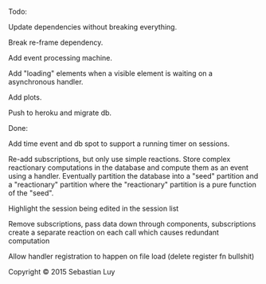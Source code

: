 Todo:

Update dependencies without breaking everything.

Break re-frame dependency.

Add event processing machine.

Add "loading" elements when a visible element is waiting on a asynchronous
handler.

Add plots.

Push to heroku and migrate db.

Done:

Add time event and db spot to support a running timer on sessions.

Re-add subscriptions, but only use simple reactions. Store complex reactionary
computations in the database and compute them as an event using a handler.
Eventually partition the database into a "seed" partition and a "reactionary"
partition where the "reactionary" partition is a pure function of the "seed".

Highlight the session being edited in the session list

Remove subscriptions, pass data down through components, subscriptions create
a separate reaction on each call which causes redundant computation

Allow handler registration to happen on file load (delete register fn bullshit)

Copyright © 2015 Sebastian Luy
